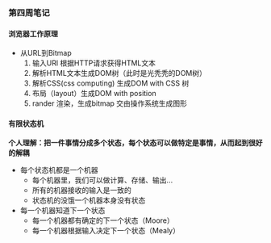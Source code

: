 ### 第四周笔记
#### 浏览器工作原理

- 从URL到Bitmap
  1. 输入URl 根据HTTP请求获得HTML文本
  2. 解析HTML文本生成DOM树（此时是光秃秃的DOM树）
  3. 解析CSS(css computing) 生成DOM with CSS 树
  4. 布局（layout）生成DOM with position 
  5. rander 渲染，生成bitmap 交由操作系统生成图形

#### 有限状态机

**个人理解：把一件事情分成多个状态，每个状态可以做特定是事情，从而起到很好的解耦**

- 每个状态机都是一个机器
  - 每个机器里，我们可以做计算、存储、输出...
  - 所有的机器接收的输入是一致的
  - 状态机的没饿一个机器本身没有状态
- 每一个机器知道下一个状态
  - 每一个机器都有确定的下一个状态（Moore）
  - 每一个机器根据输入决定下一个状态（Mealy）